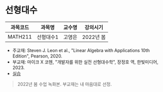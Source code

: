 # 선형대수

| 과목코드 | 과목명    | 교수명 | 강의시기  |
|----------|-----------|--------|-----------|
| MATH211  | 선형대수1 | 고영은 | 2022년 봄 |

- 주교재: Steven J. Leon et al., "Linear Algebra with Applications 10th Edition", Pearson, 2020.
- 부교재: 마이크 X 코헨, "개발자를 위한 실전 선형대수학", 장정호 역, 한빛미디어, 2023.
- [실습](./practice)

> 2022년 봄 수업 녹화본. 부교재는 내 마음대로 선정.
